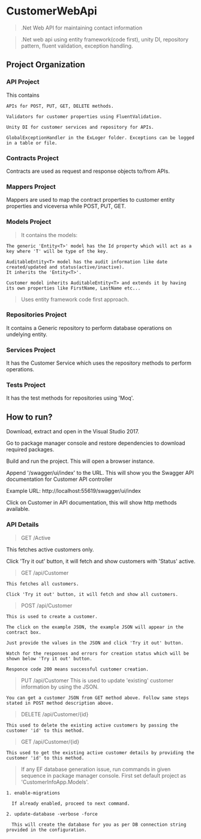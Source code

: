 # CustomerWebApi
> .Net Web API for maintaining contact information

>.Net web api using entity framework(code first), unity DI, repository pattern, fluent validation, exception handling.

## Project Organization
### API Project
This contains 

    APIs for POST, PUT, GET, DELETE methods.
    
    Validators for customer properties using FluentValidation. 
    
    Unity DI for customer services and repository for APIs.
    
    GlobalExceptionHandler in the ExLoger folder. Exceptions can be logged in a table or file.
 
### Contracts Project
  Contracts are used as request and response objects to/from APIs.

### Mappers Project
  Mappers are used to map the contract properties to customer entity properties and viceversa while POST, PUT, GET.

### Models Project
 >It contains the models: 
    
    The generic 'Entity<T>' model has the Id property which will act as a key where 'T' will be type of the key.
    
    AuditableEntity<T> model has the audit information like date created/updated and status(active/inactive). 
    It inherits the 'Entity<T>'.
    
    Customer model inherits AuditableEntity<T> and extends it by having its own properties like FirstName, LastName etc...
    
 >Uses entity framework code first approach.
    
    
### Repositories Project
  It contains a Generic repository to perform database operations on undelying entity.

### Services Project
  It has the Customer Service which uses the repository methods to perform operations.
  
### Tests Project
  It has the test methods for repositories using 'Moq'.
  
## How to run?
  Download, extract and open in the Visual Studio 2017.
  
  Go to package manager console and restore dependencies to download required packages.
  
  Build and run the project. This will open a browser instance. 
  
  Append '/swagger/ui/index' to the URL. This will show you the Swagger API documentation for Customer API controller
  
  Example URL: http://localhost:55619/swagger/ui/index
  
  Click on Customer in API documentation, this will show http methods available.
  
  ### API Details
  
  > GET /Active
  
  This fetches active customers only.
  
  Click 'Try it out' button, it will fetch and show customers with 'Status' active. 
  
  > GET /api/Customer 
    
    This fetches all customers.
  
    Click 'Try it out' button, it will fetch and show all customers.
    
  > POST /api/Customer
  
    This is used to create a customer. 
    
    The click on the example JSON, the example JSON will appear in the contract box. 
    
    Just provide the values in the JSON and click 'Try it out' button. 
    
    Watch for the responses and errors for creation status which will be shown below 'Try it out' button.
    
    Responce code 200 means successful customer creation. 
  
  > PUT /api/Customer
    This is used to update 'existing' customer information by using the JSON. 
    
    You can get a customer JSON from GET method above. Follow same steps stated in POST method description above.
    
  > DELETE /api/Customer/{id}
  
    This used to delete the existing active customers by passing the customer 'id' to this method.
  
  > GET /api/Customer/{id}
  
    This used to get the existing active customer details by providing the customer 'id' to this method.
  
  
  > If any EF database generation issue, run commands in given sequence in package manager console. First set default project as 'CustomerInfoApp.Models'.
  
    1. enable-migrations
    
      If already enabled, proceed to next command.
    
    2. update-database -verbose -force
    
      This will create the database for you as per DB connection string provided in the configuration.



